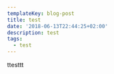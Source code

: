 ```yaml
---
templateKey: blog-post
title: test
date: '2018-06-13T22:44:25+02:00'
description: test
tags:
  - test
---
```

ttesttt

